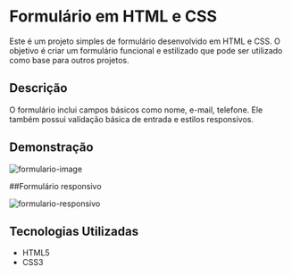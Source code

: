 # Formulário em HTML e CSS

Este é um projeto simples de formulário desenvolvido em HTML e CSS. O objetivo é criar um formulário funcional e estilizado que pode ser utilizado como base para outros projetos.

## Descrição

O formulário inclui campos básicos como nome, e-mail, telefone. Ele também possui validação básica de entrada e estilos responsivos.

## Demonstração

![formulario-image](https://github.com/user-attachments/assets/cacc0d87-6d01-4e67-a406-0c39e687243b)

##Formulário responsivo

![formulario-responsivo](https://github.com/user-attachments/assets/5e8fa647-697c-4eaf-98f0-d7ae16d147f5)

## Tecnologias Utilizadas

- HTML5
- CSS3

